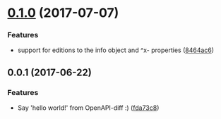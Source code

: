 <a name="0.1.0"></a>
# [0.1.0](https://bitbucket.org/atlassian/openapi-diff/compare/0.0.1...v0.1.0) (2017-07-07)


### Features

* support for editions to the info object and ^x- properties ([8464ac6](https://bitbucket.org/atlassian/openapi-diff/commits/8464ac6))



<a name="0.0.1"></a>
## 0.0.1 (2017-06-22)


### Features

* Say 'hello world!' from OpenAPI-diff :) ([fda73c8](https://bitbucket.org/atlassian/openapi-diff/commits/fda73c8))



